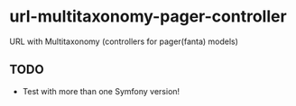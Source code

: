 # url-multitaxonomy-pager-controller
URL with Multitaxonomy  (controllers for pager(fanta) models)

## TODO
* Test with more than one Symfony version!
